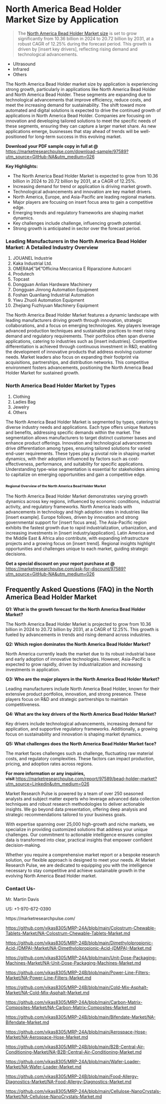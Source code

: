 
<h1>North America Bead Holder Market&nbsp;Size by Application</h1><blockquote><p>The <a href="https://marketresearchpulse.com/download-sample/97589?utm_source=GitHub-NA&amp;utm_medium=026">North America Bead Holder Market size</a> is set to grow significantly from 10.36 billion in 2024 to 20.72 billion by 2031, at a robust CAGR of 12.25% during the forecast period. This growth is driven by [insert key drivers], reflecting rising demand and technological advancements.</p></blockquote><ul><li>Ultrasound<li> Infrared<li> Others</li></ul><p>The North America Bead Holder market size by application is experiencing strong growth, particularly in applications like North America Bead Holder and North America Bead Holder. These segments are expanding due to technological advancements that improve efficiency, reduce costs, and meet the increasing demand for sustainability. The shift toward more automated and digital solutions is expected to drive the continued growth of applications in North America Bead Holder. Companies are focusing on innovation and developing tailored solutions to meet the specific needs of these segments, ensuring they can capture a larger market share. As new applications emerge, businesses that stay ahead of trends will be well-positioned for long-term success in this evolving market.</p><p><strong>Download your PDF sample copy in full at @ </strong><a href="https://marketresearchpulse.com/download-sample/97589?utm_source=GitHub-NA&amp;utm_medium=026">https://marketresearchpulse.com/download-sample/97589?utm_source=GitHub-NA&amp;utm_medium=026</a></p><p><strong>Key Highlights: </strong></p><ul><li>The North America Bead Holder Market is expected to grow from 10.36 billion in 2024 to 20.72 billion by 2031, at a CAGR of 12.25%.</li><li>Increasing demand for trend or application is driving market growth.</li><li>Technological advancements and innovation are key market drivers.</li><li>North America, Europe, and Asia-Pacific are leading regional markets.</li><li>Major players are focusing on insert focus area to gain a competitive edge.</li><li>Emerging trends and regulatory frameworks are shaping market dynamics.</li><li>Key challenges include challenge, influencing growth potential.</li><li>Strong growth is anticipated in sector over the forecast period.</li></ul><h3>Leading Manufacturers in the North America Bead Holder Market: A Detailed Industry Overview</h3><ol><li>JOUANEL Industrie</li><li>Kaka Industrial Ltd.</li><li>OMERAâ€”â€”Officina Meccanica E Riparazione Autocarri</li><li>Produtech</li><li>Topcast</li><li>Dongguan Anlian Hardware Machinery</li><li>Dongguan Jinrong Automation Equipment</li><li>Foshan Quanliang Industrial Automation</li><li>Yiwu Zhuoli Automation Equipment</li><li>Zhejiang Fuzhiyuan Machinery Equipment</li></ol><div class="flex max-w-full flex-col flex-grow"><div class="min-h-8 text-message flex w-full flex-col items-end gap-2 whitespace-normal break-words [.text-message+&amp;]:mt-5" dir="auto" data-message-author-role="assistant" data-message-id="fd8432e4-4910-450d-b182-61b7bfb0a01f" data-message-model-slug="gpt-4o"><div class="flex w-full flex-col gap-1 empty:hidden first:pt-[3px]"><div class="markdown prose w-full break-words dark:prose-invert light"><p>The North America Bead Holder Market features a dynamic landscape with leading manufacturers driving growth through innovation, strategic collaborations, and a focus on emerging technologies. Key players leverage advanced production techniques and sustainable practices to meet rising demand and regulatory requirements. Their portfolios often span diverse applications, catering to industries such as [insert industries]. Competitive differentiation is achieved through continuous investment in R&amp;D, enabling the development of innovative products that address evolving customer needs. Market leaders also focus on expanding their footprint via acquisitions, partnerships, and distribution networks. This competitive environment fosters advancements, positioning the North America Bead Holder Market for sustained growth.</p></div></div></div></div><h3>North America Bead Holder Market by Types</h3><ol><li>Clothing<li> Ladies Bag<li> Jewelry<li> Others</li></ol><div class="flex max-w-full flex-col flex-grow"><div class="min-h-8 text-message flex w-full flex-col items-end gap-2 whitespace-normal break-words [.text-message+&amp;]:mt-5" dir="auto" data-message-author-role="assistant" data-message-id="084470be-0bb7-4664-bddf-5156b4f41249" data-message-model-slug="gpt-4o-mini"><div class="flex w-full flex-col gap-1 empty:hidden first:pt-[3px]"><div class="markdown prose w-full break-words dark:prose-invert light"><p>The North America Bead Holder Market is segmented by types, catering to diverse industry needs and applications. Each type offers unique features and benefits, addressing specific demands within the market. The segmentation allows manufacturers to target distinct customer bases and enhance product offerings. Innovation and technological advancements drive differentiation among types, ensuring tailored solutions for varied end-user requirements. These types play a pivotal role in shaping market dynamics, with their adoption influenced by factors such as cost-effectiveness, performance, and suitability for specific applications. Understanding type-wise segmentation is essential for stakeholders aiming to capitalize on emerging opportunities and gain a competitive edge.</p></div></div></div></div><h3><span style="font-size: 11px;">Regional Overview of the North America Bead Holder Market</span></h3><div class="flex max-w-full flex-col flex-grow"><div class="min-h-8 text-message flex w-full flex-col items-end gap-2 whitespace-normal break-words [.text-message+&amp;]:mt-5" dir="auto" data-message-author-role="assistant" data-message-id="e9038762-ce64-4e30-91c9-9bd413514231" data-message-model-slug="gpt-4o-mini"><div class="flex w-full flex-col gap-1 empty:hidden first:pt-[3px]"><div class="markdown prose w-full break-words dark:prose-invert light"><p>The North America Bead Holder Market demonstrates varying growth dynamics across key regions, influenced by economic conditions, industrial activity, and regulatory frameworks. North America leads with advancements in technology and high adoption rates in industries like [insert example]. Europe follows, driven by innovation and strong governmental support for [insert focus area]. The Asia-Pacific region exhibits the fastest growth due to rapid industrialization, urbanization, and increasing investments in [insert industry/application]. Latin America and the Middle East &amp; Africa also contribute, with expanding infrastructure projects and a growing focus on [insert trend]. Regional insights highlight opportunities and challenges unique to each market, guiding strategic decisions.</p></div></div></div></div><p><strong>Get a special discount on your report purchase at @ </strong><a href="https://marketresearchpulse.com/ask-for-discount/97589?utm_source=GitHub-NA&amp;utm_medium=026">https://marketresearchpulse.com/ask-for-discount/97589?utm_source=GitHub-NA&amp;utm_medium=026</a></p><h2>Frequently Asked Questions (FAQ) in the North America Bead Holder Market</h2><p><strong>Q1: What is the growth forecast for the North America Bead Holder Market?</strong></p><p>The North America Bead Holder Market is projected to grow from 10.36 billion in 2024 to 20.72 billion by 2031, at a CAGR of 12.25%. This growth is fueled by advancements in trends and rising demand across industries.</p><p><strong>Q2: Which region dominates the North America Bead Holder Market?</strong></p><p>North America currently leads the market due to its robust industrial base and early adoption of innovative technologies. However, Asia-Pacific is expected to grow rapidly, driven by industrialization and increasing investments in application.</p><p><strong>Q3: Who are the major players in the North America Bead Holder Market?</strong></p><p>Leading manufacturers include North America Bead Holder, known for their extensive product portfolios, innovation, and strong presence. These players focus on R&amp;D and strategic partnerships to maintain competitiveness.</p><p><strong>Q4: What are the key drivers of the North America Bead Holder Market?</strong></p><p>Key drivers include technological advancements, increasing demand for application, and supportive regulatory frameworks. Additionally, a growing focus on sustainability and innovation is shaping market dynamics.</p><p><strong>Q5: What challenges does the North America Bead Holder Market face?</strong></p><p>The market faces challenges such as challenge, fluctuating raw material costs, and regulatory complexities. These factors can impact production, pricing, and adoption rates across regions.</p><p><strong>For more information or any inquiries, visit&nbsp;</strong><a href="https://marketresearchpulse.com/report/97589/bead-holder-market?utm_source=Linkedin&utm_medium=026">https://marketresearchpulse.com/report/97589/bead-holder-market?utm_source=Linkedin&utm_medium=026</a></p><p>Market Research Pulse is powered by a team of over 250 seasoned analysts and subject matter experts who leverage advanced data collection techniques and robust research methodologies to deliver actionable insights. We go beyond data presentation, offering deep analysis and strategic recommendations tailored to your business goals.</p><p>With expertise spanning over 25,000 high-growth and niche markets, we specialize in providing customized solutions that address your unique challenges. Our commitment to actionable intelligence ensures complex data is transformed into clear, practical insights that empower confident decision-making.</p><p>Whether you require a comprehensive market report or a bespoke research solution, our flexible approach is designed to meet your needs. At Market Research Pulse, we are dedicated to equipping you with the intelligence necessary to stay competitive and achieve sustainable growth in the evolving North America Bead Holder market.</p><h3><strong>Contact Us-</strong></h3><p>Mr. Martin Davis</p><p>US: +1-970-672-0390</p><p>https://marketresearchpulse.com/</p><p><a href="https://github.com/vikas8305/MRP-24A/blob/main/Colostrum-Chewable-Tablets-Market/NA-Colostrum-Chewable-Tablets-Market.md">https://github.com/vikas8305/MRP-24A/blob/main/Colostrum-Chewable-Tablets-Market/NA-Colostrum-Chewable-Tablets-Market.md</a></p><p><a href="https://github.com/vikas8305/MRP-24B/blob/main/Dimethylolpropionic-Acid-(DMPA)-Market/NA-Dimethylolpropionic-Acid-(DMPA)-Market.md">https://github.com/vikas8305/MRP-24B/blob/main/Dimethylolpropionic-Acid-(DMPA)-Market/NA-Dimethylolpropionic-Acid-(DMPA)-Market.md</a></p><p><a href="https://github.com/vikas8305/MRP-24A/blob/main/Unit-Dose-Packaging-Machines-Market/NA-Unit-Dose-Packaging-Machines-Market.md">https://github.com/vikas8305/MRP-24A/blob/main/Unit-Dose-Packaging-Machines-Market/NA-Unit-Dose-Packaging-Machines-Market.md</a></p><p><a href="https://github.com/vikas8305/MRP-24B/blob/main/Power-Line-Filters-Market/NA-Power-Line-Filters-Market.md">https://github.com/vikas8305/MRP-24B/blob/main/Power-Line-Filters-Market/NA-Power-Line-Filters-Market.md</a></p><p><a href="https://github.com/vikas8305/MRP-24B/blob/main/Cold-Mix-Asphalt-Market/NA-Cold-Mix-Asphalt-Market.md">https://github.com/vikas8305/MRP-24B/blob/main/Cold-Mix-Asphalt-Market/NA-Cold-Mix-Asphalt-Market.md</a></p><p><a href="https://github.com/vikas8305/MRP-24A/blob/main/Carbon-Matrix-Composites-Market/NA-Carbon-Matrix-Composites-Market.md">https://github.com/vikas8305/MRP-24A/blob/main/Carbon-Matrix-Composites-Market/NA-Carbon-Matrix-Composites-Market.md</a></p><p><a href="https://github.com/vikas8305/MRP-24B/blob/main/Bifendate-Market/NA-Bifendate-Market.md">https://github.com/vikas8305/MRP-24B/blob/main/Bifendate-Market/NA-Bifendate-Market.md</a></p><p><a href="https://github.com/vikas8305/MRP-24A/blob/main/Aerospace-Hose-Market/NA-Aerospace-Hose-Market.md">https://github.com/vikas8305/MRP-24A/blob/main/Aerospace-Hose-Market/NA-Aerospace-Hose-Market.md</a></p><p><a href="https://github.com/vikas8305/MRP-24B/blob/main/B2B-Central-Air-Conditioning-Market/NA-B2B-Central-Air-Conditioning-Market.md">https://github.com/vikas8305/MRP-24B/blob/main/B2B-Central-Air-Conditioning-Market/NA-B2B-Central-Air-Conditioning-Market.md</a></p><p><a href="https://github.com/vikas8305/MRP-24A/blob/main/Wafer-Loader-Market/NA-Wafer-Loader-Market.md">https://github.com/vikas8305/MRP-24A/blob/main/Wafer-Loader-Market/NA-Wafer-Loader-Market.md</a></p><p><a href="https://github.com/vikas8305/MRP-24B/blob/main/Food-Allergy-Diagnostics-Market/NA-Food-Allergy-Diagnostics-Market.md">https://github.com/vikas8305/MRP-24B/blob/main/Food-Allergy-Diagnostics-Market/NA-Food-Allergy-Diagnostics-Market.md</a></p><p><a href="https://github.com/vikas8305/MRP-24A/blob/main/Cellulose-NanoCrystals-Market/NA-Cellulose-NanoCrystals-Market.md">https://github.com/vikas8305/MRP-24A/blob/main/Cellulose-NanoCrystals-Market/NA-Cellulose-NanoCrystals-Market.md</a></p>
